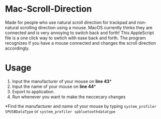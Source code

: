# Mac-Scroll-Direction
Made for people who use natural scroll direction for trackpad and non-natural scrolling direction using a mouse. MacOS currently thinks they are connected and is very annoying to switch back and forth! This AppleScript file is a one click way to swtich with ease back and forth. The program recognizes if you have a mouse connected and changes the scroll direction accordingly. 

# Usage
1. Input the manufacturer of your mouse on **line 43***
2. Input the name of your mouse on **line 44***
3. Export to application. 
4. Run whenever you want to make the neccecary changes

*Find the manufacturer and name of your mouse by typing `system_profiler SPUSBDataType` or `system_profiler spbluetoothdatatype`

